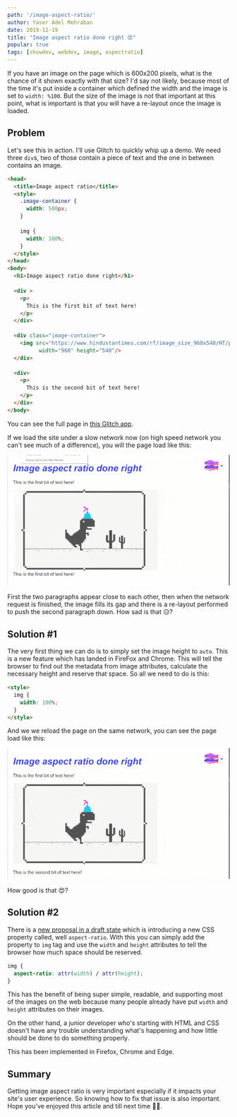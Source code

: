 ```yaml
---
path: '/image-aspect-ratio/'
author: Yaser Adel Mehraban
date: 2019-12-19
title: "Image aspect ratio done right 😍"
popular: true
tags: [showdev, webdev, image, aspectratio]
---
```

 
If you have an image on the page which is 600x200 pixels, what is the chance of it shown exactly with that size? I'd say not likely, because most of the time it's put inside a container which defined the width and the image is set to `width: %100`. But the size of the image is not that important at this point, what is important is that you will have a re-layout once the image is loaded.

<!--more-->

## Problem

Let's see this in action. I'll use Glitch to quickly whip up a demo. We need three `div`s, two of those contain a piece of text and the one in between contains an image.

```html
<head>
  <title>Image aspect ratio</title>
  <style>
    .image-container {
      width: 500px;
    }

    img {
      width: 100%;
    }
  </style>
</head>
<body>
  <h1>Image aspect ratio done right</h1>
    
  <div >
    <p>
      This is the first bit of text here!
    </p>        
  </div>
  
  <div class="image-container">
    <img src="https://www.hindustantimes.com/rf/image_size_960x540/HT/p2/2018/09/08/Pictures/_7ae928c8-b34e-11e8-bb15-a1f88311a832.jpg"
          width="960" height="540"/>
  </div>
  
  <div>
    <p>
      This is the second bit of text here!
    </p>  
  </div>
</body>
```

You can see the full page in [this Glitch app](https://glitch.com/~ruddy-gym).

If we load the site under a slow network now (on high speed network you can't see much of a difference), you will the page load like this:

![Page loads with text first close together, then image loads and fills the gap](./before.gif)

First the two paragraphs appear close to each other, then when the network request is finished, the image fills its gap and there is a re-layout performed to push the second paragraph down. How sad is that 😥?

## Solution #1

The very first thing we can do is to simply set the image height to `auto`. This is a new feature which has landed in FireFox and Chrome. This will tell the browser to find out the metadata from image attributes, calculate the necessary height and reserve that space. So all we need to do is this:

```html
<style>
  img {
    width: 100%;
  }
</style>
```

And we we reload the page on the same network, you can see the page load like this:

![Page loads with text first with enough vertical distance between them based on image aspect ratio, then image loads and fills the gap](./after.gif)

How good is that 😍?

## Solution #2

There is a [new proposal in a draft state](https://drafts.csswg.org/css-sizing-4/#ratios) which is introducing a new CSS property called, well `aspect-ratio`. With this you can simply add the property to `img` tag and use the `width` and `height` attributes to tell the browser how much space should be reserved.

```css
img {
  aspect-ratio: attr(width) / attr(height);
}
```

This has the benefit of being super simple, readable, and supporting most of the images on the web because many people already have put `width` and `height` attributes on their images.

On the other hand, a junior developer who's starting with HTML and CSS doesn't have any trouble understanding what's happening and how little should be done to do something properly.

This has been implemented in Firefox, Chrome and Edge.

## Summary

Getting image aspect ratio is very important especially if it impacts your site's user experience. So knowing how to fix that issue is also important. Hope you've enjoyed this article and till next time 👋🏼.